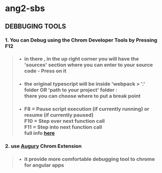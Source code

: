 # ang2-sbs

## DEBBUGING TOOLS
### 1. You can Debug using the Chrom Developer Tools by Pressing F12
 >  - ### in there , in the up right corner you will have the <b>'sources'</b> section where you can enter to your source code - Press on it
 >  - ### the original typescript will be inside 'webpack > '.' folder OR 'path to your project' folder :<br> there you can choose where to put a break point
 >  - ### <b>F8</b> = Pause script execution (if currently running) or resume (if currently paused) <br> <b>F10</b> = Step over next function call <br> <b>F11</b> = Step into next function call <br> full info [here](https://developers.google.com/web/tools/chrome-devtools/shortcuts)
### 2. use [Augury](https://chrome.google.com/webstore/detail/augury/elgalmkoelokbchhkhacckoklkejnhcd?hl=en) Chrom Extension
> - ### it provide more comfortable debugging tool to chrome for angular apps